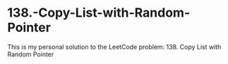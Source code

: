 # 138.-Copy-List-with-Random-Pointer
This is my personal solution to the LeetCode problem: 138. Copy List with Random Pointer
